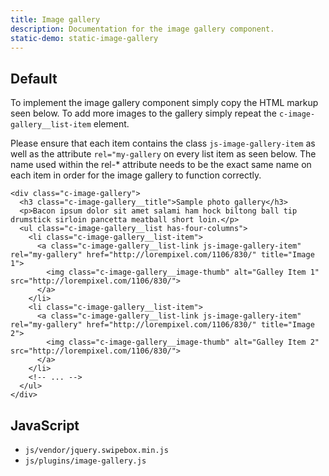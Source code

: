 ```yaml
---
title: Image gallery
description: Documentation for the image gallery component.
static-demo: static-image-gallery
---
```


## Default

To implement the image gallery component simply copy the HTML markup seen below. To add more images to the gallery simply repeat the `c-image-gallery__list-item` element.

Please ensure that each item contains the class `js-image-gallery-item` as well as the attribute `rel="my-gallery` on every list item as seen below. The name used within the rel-* attribute needs to be the exact same name on each item in order for the image gallery to function correctly. 

```html_example
<div class="c-image-gallery">
  <h3 class="c-image-gallery__title">Sample photo gallery</h3>
  <p>Bacon ipsum dolor sit amet salami ham hock biltong ball tip drumstick sirloin pancetta meatball short loin.</p>
  <ul class="c-image-gallery__list has-four-columns">
    <li class="c-image-gallery__list-item">
      <a class="c-image-gallery__list-link js-image-gallery-item" rel="my-gallery" href="http://lorempixel.com/1106/830/" title="Image 1">
        <img class="c-image-gallery__image-thumb" alt="Galley Item 1" src="http://lorempixel.com/1106/830/">
      </a>
    </li>
    <li class="c-image-gallery__list-item">
      <a class="c-image-gallery__list-link js-image-gallery-item" rel="my-gallery" href="http://lorempixel.com/1106/830/" title="Image 2">
        <img class="c-image-gallery__image-thumb" alt="Galley Item 2" src="http://lorempixel.com/1106/830/">
      </a>
    </li>
    <!-- ... -->
  </ul>
</div>
```

## JavaScript

- `js/vendor/jquery.swipebox.min.js`
- `js/plugins/image-gallery.js`
